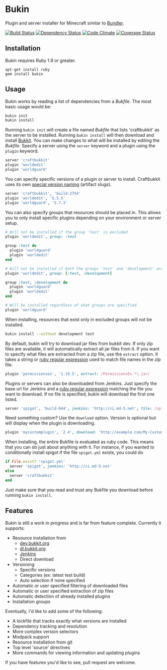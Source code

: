 Bukin
=====

Plugin and server installer for Minecraft similar to [Bundler](http://gembundler.com/).

[![Build Status](https://travis-ci.org/Nullreff/bukin.png)](https://travis-ci.org/Nullreff/bukin)
[![Dependency Status](https://gemnasium.com/Nullreff/bukin.png)](https://gemnasium.com/Nullreff/bukin)
[![Code Climate](https://codeclimate.com/github/Nullreff/bukin.png)](https://codeclimate.com/github/Nullreff/bukin)
[![Coverage Status](https://coveralls.io/repos/Nullreff/bukin/badge.png?branch=master)](https://coveralls.io/r/Nullreff/bukin?branch=master)

Installation
------------

Bukin requires Ruby 1.9 or greater.

    apt-get install ruby
    gem install bukin

Usage
-----

Bukin works by reading a list of dependencies from a *Bukfile*.  The most basic usage would be:

```bash
bukin init
bukin install
```

Running `bukin init` will create a file named *Bukfile* that lists 'craftbukkit' as the server to be installed.  Running `bukin install` will then download and install [Bukkit](http://dl.bukkit.org/).  You can make changes to what will be installed by editing the *Bukfile*.  Specify a server using the `server` keyword and a plugin using the `plugin` keyword.

```ruby
server 'craftbukkit'
plugin 'worldedit'
plugin 'worldguard'
```

You can specify specific versions of a plugin or server to install.  Craftbukkit uses its own [special version naming](http://dl.bukkit.org/about/) (artifact slugs).

```ruby
server 'craftbukkit', 'build-2754'
plugin 'worldedit', '5.5.5'
plugin 'worldguard', '5.7.3'
```

You can also specify groups that resources should be placed in.  This allows you to only install specific plugins depending on your environment or server setup.

```ruby
# Will not be installed if the group 'test' is excluded
plugin 'worldedit', group: :test

group :test do
  plugin 'worldguard'
  plugin 'worldedit'
end

# Will not be installed if both the groups 'test' and 'development' are excluded
plugin 'worldedit', group: [:test, :development]

group :test, :development do
  plugin 'worldguard'
  plugin 'worldedit'
end

# Will be installed regardless of what groups are specified
plugin 'worldguard'
```

When installing, resources that exist only in excluded groups will not be installed.

```bash
bukin install --without development test
```

By default, bukin will try to download jar files from bukkit dev.  If only zip files are available, it will automatically extract all jar files from it.  If you want to specify what files are extracted from a zip file, use the `extract` option.  It takes a string or [ruby regular expression](http://ruby-doc.org/core-1.9.3/Regexp.html) used to match file names in the zip file.

```ruby
plugin 'permissionsex', '1.19.5', extract: /PermissionsEx.*\.jar/
```

Plugins or servers can also be downloaded from Jenkins. Just specify the base url for Jenkins and a [ruby regular expression](http://ruby-doc.org/core-1.9.3/Regexp.html) matching the file you want to download.  If no file is specified, bukin will download the first one listed.

```ruby
server 'spigot', 'build-844', jenkins: 'http://ci.md-5.net', file: /spigot\.jar/
```

Need something custom?  Use the `download` option.  Version is optional but will display when the plugin is downloading.

```ruby
plugin 'mycustomplugin', '2.4', download: 'http://example.com/My-Custom-Plugin.jar'
```

When installing, the entire Bukfile is evaluated as ruby code.  This means that you can do just about anything with it.  For instance, if you wanted to conditionally install spigot if the file `spigot.yml` exists, you could do

```ruby
if File.exist? 'spigot.yml'
  server 'spigot', jenkins: 'http://ci.md-5.net'
else
  server 'craftbukkit'
end
```

Just make sure that you read and trust any Bukfile you download before running `bukin install`.

Features
--------

Bukin is still a work in progress and is far from feature complete.  Currently it supports:

* Resource installation from
  * [dev.bukkit.org](http://dev.bukkit.org/)
  * [dl.bukkit.org](http://dl.bukkit.org/)
  * [Jenkins](http://jenkins-ci.org/)
  * Direct download
* Versioning
  * Specific versions
  * Categories (ex: latest test build)
  * Auto selection if none specified
* Automatic or user specified filtering of downloaded files
* Automatic or user specified extraction of zip files
* Automatic detection of already installed plugins
* Installation groups

Eventually, I'd like to add some of the following:

* A lockfile that tracks exactly what versions are installed
* Dependency tracking and resolution
* More complex version selectors
* Modpack support
* Resource installation from git
* Top level 'source' directives
* More commands for viewing information and updating plugins

If you have features you'd like to see, pull request are welcome.

